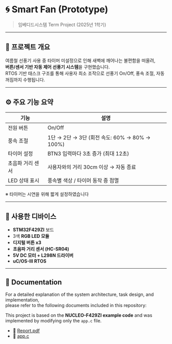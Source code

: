 # 🌀 Smart Fan (Prototype)
 
> 임베디드시스템 Term Project (2025년 1학기)

---

## 📌 프로젝트 개요

여름철 선풍기 사용 중 타이머 미설정으로 인해 새벽에 깨어나는 불편함을 떠올려,  
**버튼/센서 기반 자동 제어 선풍기 시스템**을 구현했습니다.  
RTOS 기반 태스크 구조를 통해 사용자 최소 조작으로 선풍기 On/Off, 풍속 조절, 자동 꺼짐까지 수행됩니다.

---

## ⚙️ 주요 기능 요약

| 기능 | 설명 |
|------|------|
| 전원 버튼 | On/Off |
| 풍속 조절 | 1단 → 2단 → 3단 (회전 속도: 60% → 80% → 100%) |
| 타이머 설정 | BTN3 입력마다 3초 증가 (최대 12초) |
| 초음파 거리 센서 | 사용자와의 거리 30cm 이상 → 자동 종료 |
| LED 상태 표시 | 풍속별 색상 / 타이머 동작 중 점멸 |

※ 타이머는 시연을 위해 짧게 설정하였습니다

---

## 🔧 사용한 디바이스

- **STM32F429ZI** 보드
- 3색 **RGB LED 모듈**
- **디지털 버튼 x3**
- **초음파 거리 센서 (HC-SR04)**
- **5V DC 모터 + L298N 드라이버**
- **uC/OS-III RTOS**

---

## 📄 Documentation

For a detailed explanation of the system architecture, task design, and implementation,  
please refer to the following documents included in this repository:

This project is based on the **NUCLEO-F429ZI example code** and was implemented by modifying only the `app.c` file.
- 📄 [Report.pdf](./Report.pdf)
- 📄 [app.c](./app.c)
